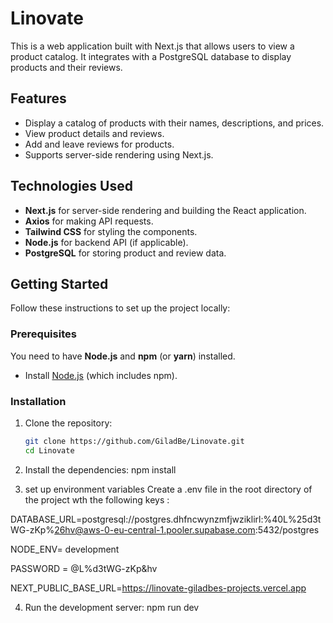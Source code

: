 # Linovate

This is a web application built with Next.js that allows users to view a product catalog. It integrates with a PostgreSQL database to display products and their reviews.

## Features

- Display a catalog of products with their names, descriptions, and prices.
- View product details and reviews.
- Add and leave reviews for products.
- Supports server-side rendering using Next.js.

## Technologies Used

- **Next.js** for server-side rendering and building the React application.
- **Axios** for making API requests.
- **Tailwind CSS** for styling the components.
- **Node.js** for backend API (if applicable).
- **PostgreSQL** for storing product and review data.

## Getting Started

Follow these instructions to set up the project locally:

### Prerequisites

You need to have **Node.js** and **npm** (or **yarn**) installed.

- Install [Node.js](https://nodejs.org/) (which includes npm).

### Installation

1. Clone the repository:

   ```bash
   git clone https://github.com/GiladBe/Linovate.git
   cd Linovate

2. Install the dependencies:
  npm install

3. set up environment variables
 Create a .env file in the root directory of the project wth the following keys : 
 
  DATABASE_URL=postgresql://postgres.dhfncwynzmfjwziklirl:%40L%25d3tWG-zKp%26hv@aws-0-eu-central-1.pooler.supabase.com:5432/postgres

 NODE_ENV= development

 PASSWORD = @L%d3tWG-zKp&hv

 NEXT_PUBLIC_BASE_URL=https://linovate-giladbes-projects.vercel.app
  
4. Run the development server: 
 npm run dev

